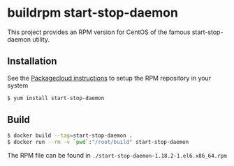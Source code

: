 # buildrpm start-stop-daemon

This project provides an RPM version for CentOS of the famous start-stop-daemon utility.

## Installation


See the [Packagecloud instructions](https://packagecloud.io/willgarcia/start-stop-daemon/install) to setup the RPM repository in your system

```bash
$ yum install start-stop-daemon
```

## Build

```bash
$ docker build --tag=start-stop-daemon .
$ docker run --rm -v `pwd`:"/root/build" start-stop-daemon
```

The RPM file can be found in `./start-stop-daemon-1.18.2-1.el6.x86_64.rpm`
